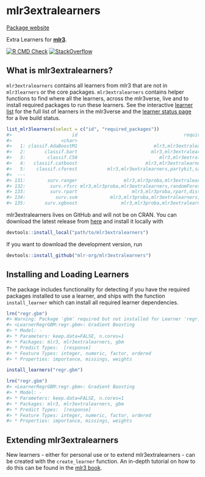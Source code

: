 
# mlr3extralearners

[Package website](https://mlr3extralearners.mlr-org.com/)

Extra Learners for **[mlr3](https://github.com/mlr-org/mlr3/)**.

<!-- badges: start -->

[![R CMD
Check](https://github.com/mlr-org/mlr3extralearners/workflows/R%20CMD%20Check/badge.svg)](https://mlr3extralearners.mlr-org.com/articles/learners/learner_status.html)
[![StackOverflow](https://img.shields.io/badge/stackoverflow-mlr3-orange.svg)](https://stackoverflow.com/questions/tagged/mlr3)
<!-- badges: end -->

## What is mlr3extralearners?

`mlr3extralearners` contains all learners from mlr3 that are not in
`mlr3learners` or the core packages. `mlr3extralearners` contains helper
functions to find where all the learners, across the mlr3verse, live and
to install required packages to run these learners. See the interactive
[learner
list](https://mlr3extralearners.mlr-org.com/articles/learners/list_learners.html)
for the full list of learners in the mlr3verse and the [learner status
page](https://mlr3extralearners.mlr-org.com/articles/learners/test_overview.html)
for a live build status.

``` r
list_mlr3learners(select = c("id", "required_packages"))
#>                      id                                       required_packages
#>                  <char>                                                  <list>
#>   1: classif.AdaBoostM1                            mlr3,mlr3extralearners,RWeka
#>   2:       classif.bart                           mlr3,mlr3extralearners,dbarts
#>   3:        classif.C50                              mlr3,mlr3extralearners,C50
#>   4:   classif.catboost                         mlr3,mlr3extralearners,catboost
#>   5:    classif.cforest           mlr3,mlr3extralearners,partykit,sandwich,coin
#>  ---                                                                           
#> 131:        surv.ranger                 mlr3,mlr3proba,mlr3extralearners,ranger
#> 132:         surv.rfsrc mlr3,mlr3proba,mlr3extralearners,randomForestSRC,pracma
#> 133:         surv.rpart                    mlr3,mlr3proba,rpart,distr6,survival
#> 134:           surv.svm            mlr3,mlr3proba,mlr3extralearners,survivalsvm
#> 135:       surv.xgboost                mlr3,mlr3proba,mlr3extralearners,xgboost
```

mlr3extralearners lives on GitHub and will not be on CRAN. You can
download the latest release from
[here](https://github.com/mlr-org/mlr3extralearners/releases) and
install it locally with

``` r
devtools::install_local("path/to/mlr3extralearners")
```

If you want to download the development version, run

``` r
devtools::install_github("mlr-org/mlr3extralearners")
```

## Installing and Loading Learners

The package includes functionality for detecting if you have the
required packages installed to use a learner, and ships with the
function `install_learner` which can install all required learner
dependencies.

``` r
lrn("regr.gbm")
#> Warning: Package 'gbm' required but not installed for Learner 'regr.gbm'
#> <LearnerRegrGBM:regr.gbm>: Gradient Boosting
#> * Model: -
#> * Parameters: keep.data=FALSE, n.cores=1
#> * Packages: mlr3, mlr3extralearners, gbm
#> * Predict Types:  [response]
#> * Feature Types: integer, numeric, factor, ordered
#> * Properties: importance, missings, weights
```

``` r
install_learners("regr.gbm")
```

``` r
lrn("regr.gbm")
#> <LearnerRegrGBM:regr.gbm>: Gradient Boosting
#> * Model: -
#> * Parameters: keep.data=FALSE, n.cores=1
#> * Packages: mlr3, mlr3extralearners, gbm
#> * Predict Types:  [response]
#> * Feature Types: integer, numeric, factor, ordered
#> * Properties: importance, missings, weights
```

## Extending mlr3extralearners

New learners - either for personal use or to extend mlr3extralearners -
can be created with the `create_learner` function. An in-depth tutorial
on how to do this can be found in the [mlr3
book](https://mlr3book.mlr-org.com/extending.html#sec-extending-learners).
